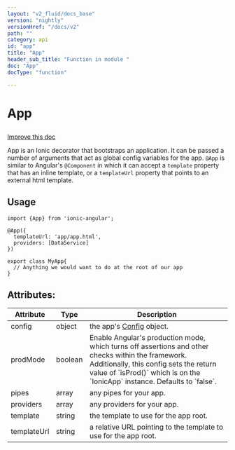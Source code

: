 ```yaml
---
layout: "v2_fluid/docs_base"
version: "nightly"
versionHref: "/docs/v2"
path: ""
category: api
id: "app"
title: "App"
header_sub_title: "Function in module "
doc: "App"
docType: "function"

---
```










<h1 class="api-title">
<a name="app"></a>

App






</h1>

<a class="improve-v2-docs" href='http://github.com/driftyco/ionic/edit/2.0//home/ubuntu/ionic/ionic/decorators/app.ts#L34'>
Improve this doc
</a>






<p>App is an Ionic decorator that bootstraps an application. It can be passed a
number of arguments that act as global config variables for the app.
<code>@App</code> is similar to Angular&#39;s <code>@Component</code> in which it can accept a <code>template</code>
property that has an inline template, or a <code>templateUrl</code> property that points
to an external html template.</p>

<!-- @usage tag -->

<h2><a name="usage"></a>Usage</h2>

<pre><code class="lang-ts">import {App} from &#39;ionic-angular&#39;;

@App({
  templateUrl: &#39;app/app.html&#39;,
  providers: [DataService]
})

export class MyApp{
  // Anything we would want to do at the root of our app
}
</code></pre>




<!-- @property tags -->

<h2><a name="attributes"></a>Attributes:</h2>
<table class="table" style="margin:0;">
<thead>
<tr>
<th>Attribute</th>




























<th>Type</th>


<th>Description</th>
</tr>
</thead>
<tbody>

<tr>
<td>
config
</td>


<td>
object
</td>


<td>
the app's <a href='/docs/v2/api/config/Config/'>Config</a> object.
</td>
</tr>

<tr>
<td>
prodMode
</td>


<td>
boolean
</td>


<td>
Enable Angular's production mode, which turns off assertions and other checks within the framework. Additionally, this config sets the return value of `isProd()` which is on the `IonicApp` instance. Defaults to `false`.
</td>
</tr>

<tr>
<td>
pipes
</td>


<td>
array
</td>


<td>
any pipes for your app.
</td>
</tr>

<tr>
<td>
providers
</td>


<td>
array
</td>


<td>
any providers for your app.
</td>
</tr>

<tr>
<td>
template
</td>


<td>
string
</td>


<td>
the template to use for the app root.
</td>
</tr>

<tr>
<td>
templateUrl
</td>


<td>
string
</td>


<td>
a relative URL pointing to the template to use for the app root.
</td>
</tr>

</tbody>
</table>



<!-- instance methods on the class --><!-- related link --><!-- end content block -->


<!-- end body block -->

